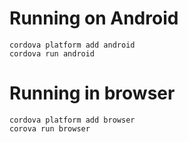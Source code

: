 # Running on Android
```
cordova platform add android
cordova run android
```

# Running in browser
```
cordova platform add browser
corova run browser
```

